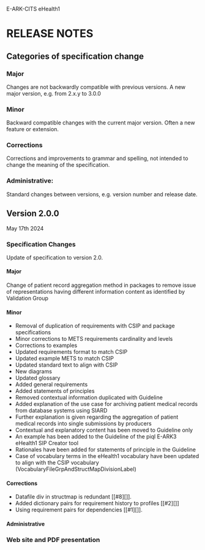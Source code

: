 E-ARK-CITS eHealth1


RELEASE NOTES
=============

Categories of specification change
-----------------------------------

### Major
Changes are not backwardly compatible with previous versions.
A new major version, e.g. from 2.x.y to 3.0.0

### Minor
Backward compatible changes with the current major version.
Often a new feature or extension.

### Corrections
Corrections and improvements to grammar and spelling, not intended
to change the meaning of the specification.

### Administrative:
Standard changes between versions, e.g. version number and release date.

Version 2.0.0
-------------
May 17th 2024

### Specification Changes
Update of specification to version 2.0. 
#### Major
Change of patient record aggregation method in packages to remove issue of representations having different information content as identified by Validation Group

#### Minor
- Removal of duplication of requirements with CSIP and package specifications
- Minor corrections to METS requirements cardinality and levels
- Corrections to examples
- Updated requirements format to match CSIP
- Updated example METS to match CSIP
- Updated standard text to align with CSIP
- New diagrams
- Updated glossary
- Added general requirements
- Added statements of principles
- Removed contextual information duplicated with Guideline
- Added explanation of the use case for archiving patient medical records from database systems using SIARD
- Further explanation is given regarding the aggregation of patient medical records into single submissions by producers
- Contextual and explanatory content has been moved to Guideline only
- An example has been added to the Guideline of the piql E-ARK3 eHealth1 SIP Creator tool
- Rationales have been added for statements of principle in the Guideline
- Case of vocabulary terms in the eHealth1 vocabulary have been updated to align with the CSIP vocabulary (VocabularyFileGrpAndStructMapDivisionLabel)



#### Corrections
- Datafile div in structmap is redundant [[#8][]].
- Added dictionary pairs for requirement history to profiles [[#2][]]
- Using requirement pairs for dependencies [[#1][]].

#### Administrative

### Web site and PDF presentation
